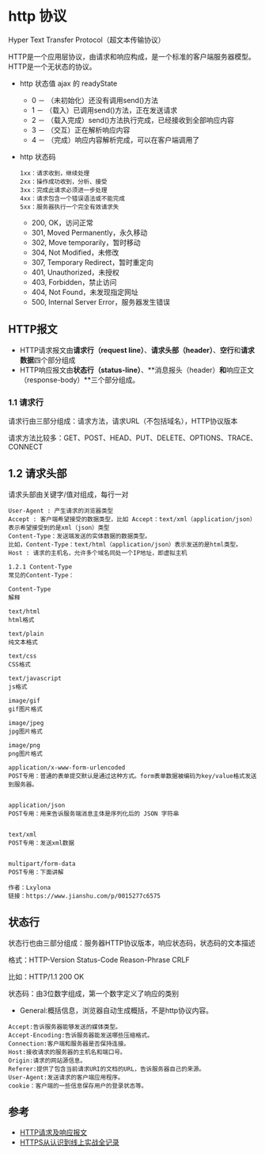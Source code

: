 # http 协议
  Hyper Text Transfer Protocol（超文本传输协议）
  
  HTTP是一个应用层协议，由请求和响应构成，是一个标准的客户端服务器模型。HTTP是一个无状态的协议。
  
  

* http 状态值  ajax 的 readyState  
  - 0 － （未初始化）还没有调用send()方法 
  - 1 － （载入）已调用send()方法，正在发送请求 
  - 2 － （载入完成）send()方法执行完成，已经接收到全部响应内容 
  - 3 － （交互）正在解析响应内容 
  - 4 － （完成）响应内容解析完成，可以在客户端调用了
  
* http 状态码
  ```
  1xx：请求收到，继续处理
  2xx：操作成功收到，分析、接受
  3xx：完成此请求必须进一步处理
  4xx：请求包含一个错误语法或不能完成
  5xx：服务器执行一个完全有效请求失
  ```
  - 200, OK，访问正常
  - 301, Moved Permanently，永久移动
  - 302, Move temporarily，暂时移动
  - 304, Not Modified，未修改
  - 307, Temporary Redirect，暂时重定向
  - 401, Unauthorized，未授权
  - 403, Forbidden，禁止访问
  - 404, Not Found，未发现指定网址
  - 500, Internal Server Error，服务器发生错误


## HTTP报文
- HTTP请求报文由**请求行（request line）**、**请求头部（header）**、**空行**和**请求数据**四个部分组成
- HTTP响应报文由**状态行（status-line）**、**消息报头（header）**和**响应正文（response-body）**三个部分组成。


### 1.1 请求行
请求行由三部分组成：请求方法，请求URL（不包括域名），HTTP协议版本

请求方法比较多：GET、POST、HEAD、PUT、DELETE、OPTIONS、TRACE、CONNECT

## 1.2 请求头部
请求头部由关键字/值对组成，每行一对
```
User-Agent : 产生请求的浏览器类型
Accept : 客户端希望接受的数据类型，比如 Accept：text/xml（application/json）表示希望接受到的是xml（json）类型
Content-Type：发送端发送的实体数据的数据类型。
比如，Content-Type：text/html（application/json）表示发送的是html类型。
Host : 请求的主机名，允许多个域名同处一个IP地址，即虚拟主机

1.2.1 Content-Type
常见的Content-Type：

Content-Type
解释

text/html
html格式

text/plain
纯文本格式

text/css
CSS格式

text/javascript
js格式

image/gif
gif图片格式

image/jpeg
jpg图片格式

image/png
png图片格式

application/x-www-form-urlencoded
POST专用：普通的表单提交默认是通过这种方式。form表单数据被编码为key/value格式发送到服务器。


application/json
POST专用：用来告诉服务端消息主体是序列化后的 JSON 字符串


text/xml
POST专用：发送xml数据


multipart/form-data
POST专用：下面讲解

作者：Lxylona
链接：https://www.jianshu.com/p/0015277c6575
```




## 状态行
状态行也由三部分组成：服务器HTTP协议版本，响应状态码，状态码的文本描述

格式：HTTP-Version Status-Code Reason-Phrase CRLF

比如：HTTP/1.1 200 OK

状态码：由3位数字组成，第一个数字定义了响应的类别



- General:概括信息，浏览器自动生成概括，不是http协议内容。


```
Accept:告诉服务器能够发送的媒体类型。
Accept-Encoding:告诉服务器能发送哪些压缩格式。
Connection:客户端和服务器是否保持连接。
Host:接收请求的服务器的主机名和端口号。
Origin:请求的网站源信息。
Referer:提供了包含当前请求URI的文档的URL，告诉服务器自己的来源。
User-Agent:发送请求的客户端应用程序。
cookie：客户端的一些信息保存用户的登录状态等。
```


## 参考
- [HTTP请求及响应报文](https://www.jianshu.com/p/8e8b6a8048da)
- [HTTPS从认识到线上实战全记录](http://blog.haoji.me/https.html)
